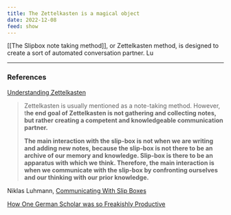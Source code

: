 ```yaml
---
title: The Zettelkasten is a magical object
date: 2022-12-08
feed: show
---
```


[[The Slipbox note taking method]], or Zettelkasten method, is designed to create a sort of automated conversation partner. Lu


___
### References

[Understanding Zettelkasten](https://medium.com/@ethomasv/understanding-zettelkasten-d0ca5bb1f80e)
> Zettelkasten is usually mentioned as a note-taking method. However, t**he end goal of Zettelkasten is not gathering and collecting notes, but rather creating a competent and knowledgeable communication partner.**
> 
> **The main interaction with the slip-box is not when we are writing and adding new notes, because the slip-box is not there to be an archive of our memory and knowledge. Slip-box is there to be an apparatus with which we think. Therefore, the main interaction is when we communicate with the slip-box by confronting ourselves and our thinking with our prior knowledge.**

Niklas Luhmann, [Communicating With Slip Boxes](https://luhmann.surge.sh/communicating-with-slip-boxes)

[How One German Scholar was so Freakishly Productive](https://writingcooperative.com/zettelkasten-how-one-german-scholar-was-so-freakishly-productive-997e4e0ca125)